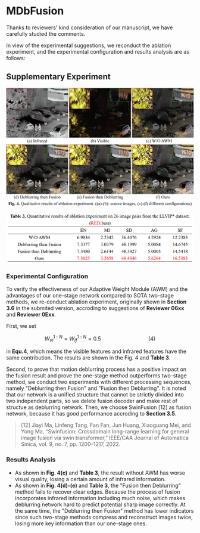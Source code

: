 # MDbFusion

Thanks to reviewers' kind consideration of our manuscript, we have carefully studied the comments.

In view of the experimental suggestions, we reconduct the ablation experiment, and the experimental configuration and results analysis are as follows:

## Supplementary Experiment

![Qualitative Result](https://github.com/TakeMeOff/MDbFusion/blob/main/fig/Qualitative%20Experiment.png)

![Quantitative Result](https://github.com/TakeMeOff/MDbFusion/blob/main/fig/Quantitative%20Experiment.png)

### Experimental Configuration

To verify the effectiveness of our Adaptive Weight Module (AWM) and the advantages of our one-stage network compared to SOTA two-stage methods, we re-conduct ablation experiment, originally shown in **Section 3.6** in the submited version, accroding to suggestions of **Reviewer 06xx** and **Reviewer 0Exx**.

First, we set&#x20;

```math
W_{vi}^{1:N} = W_{if}^{1:N} = 0.5 \qquad\qquad\qquad\qquad(4)
```

in **Equ.4**, which means the visible features and infrared features have the same contribution. The results are shown in the Fig. 4 and **Table 3**.

Second, to prove that motion deblurring process has a positive impact on the fusion result and prove the one-stage method outperforms two-stage method, we conduct two experiments with different processing sequences, namely "Deblurring then Fusion" and "Fusion then Deblurring". It is noted that our network is a unified structure that cannot be strictly divided into two independent parts, so we delete fusion decoder and make rest of structue as deblurring network. Then, we choose SwinFusion \[12] as fusion network, because it has good performance accroding to **Section 3.5**.

> \[12] Jiayi Ma, Linfeng Tang, Fan Fan, Jun Huang, Xiaoguang Mei, and Yong Ma, “Swinfusion: Crossdomain long-range learning for general image fusion via swin transformer,” IEEE/CAA Journal of Automatica Sinica, vol. 9, no. 7, pp. 1200–1217, 2022.

### Results Analysis

*   As shown in **Fig. 4(c)** and **Table 3**, the result  without AWM has worse visual quality, losing  a certain amount of infrared information.
*   As shown in **Fig. 4(d)-(e)** and **Table 3**, the "Fusion then Deblurring" method fails to recover clear edges. Because the process of fusion incorporates infrared information including much noise, which makes deblurring network hard to predict potential sharp image correctly. At the same time, the "Deblurring then Fusion" method has lower indicators since such two-stage methods compress and reconstruct images twice, losing more key information than our one-stage ones.

